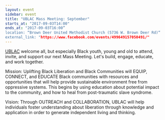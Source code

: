 ```yaml
---
layout: event
sidebar: event
title: "UBLAC Mass Meeting: September"
starts_at: "2017-09-03T14:00"
ends_at: "2017-09-03T16:00”
location: “Brown Deer United Methodist Church (5736 W. Brown Deer Rd)“
external_link: "https://www.facebook.com/events/499649157050491/"
---
```


[UBLAC](https://www.facebook.com/UBLACMKE/) welcome all, but especially Black youth, young and old to attend, invite, and support our next Mass Meeting. Let's build, engage, educate, and work together. 

Mission: 
Uplifting Black Liberation and Black Communities will EQUIP, CONNECT, and EDUCATE Black communities with resources and opportunities that will help provide sustainable environment free from oppressive systems. This begins by using education about potential impact to the community, and how to heal from post-traumatic slave syndrome. 

Vision: 
Through OUTREACH and COLLABORATION, UBLAC will help individuals foster understanding about liberation through knowledge and application in order to generate independent living and thinking.
